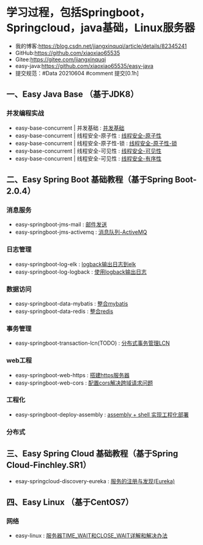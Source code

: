 # 学习过程，包括Springboot，Springcloud，java基础，Linux服务器

* 我的博客:https://blog.csdn.net/jiangxinquqi/article/details/82345241
* GitHub:https://github.com/xiaoxiao65535
* Gitee:https://gitee.com/jiangxinquqi
* easy-java:https://github.com/xiaoxiao65535/easy-java
* 提交规范：#Data 20210604 #comment 提交[0.1h] 

## 一、Easy Java Base （基于JDK8）
### 并发编程实战
* easy-base-concurrent | 并发基础   :   [并发基础](https://blog.csdn.net/jiangxinquqi/article/details/82877319)
* easy-base-concurrent | 线程安全-原子性   :   [线程安全-原子性](https://blog.csdn.net/jiangxinquqi/article/details/82886263)
* easy-base-concurrent | 线程安全-原子性-锁   :   [线程安全-原子性-锁](https://blog.csdn.net/jiangxinquqi/article/details/82956904)
* easy-base-concurrent | 线程安全-可见性  :   [线程安全-可见性](https://blog.csdn.net/jiangxinquqi/article/details/82957057)
* easy-base-concurrent | 线程安全-可见性  :   [线程安全-有序性](https://blog.csdn.net/jiangxinquqi/article/details/82957073)

## 二、Easy Spring Boot 基础教程（基于Spring Boot-2.0.4）

### 消息服务
* easy-springboot-jms-mail  :   [邮件发送](https://blog.csdn.net/jiangxinquqi/article/details/82659989)   
* easy-springboot-jms-activemq  :   [消息队列-ActiveMQ](https://blog.csdn.net/jiangxinquqi/article/details/82660003)   
### 日志管理
* easy-springboot-log-elk   :   [logback输出日志到elk](https://blog.csdn.net/jiangxinquqi/article/details/82660015)
* easy-springboot-log-logback   :   [使用logback输出日志](https://blog.csdn.net/jiangxinquqi/article/details/82659926)
### 数据访问
* easy-springboot-data-mybatis  :   [整合mybatis](https://blog.csdn.net/jiangxinquqi/article/details/82660023)
* easy-springboot-data-redis  :   [整合redis](https://blog.csdn.net/jiangxinquqi/article/details/81387287)
### 事务管理
* easy-springboot-transaction-lcn(TODO)  :   [分布式事务管理LCN](https://blog.csdn.net/jiangxinquqi/article/details/82664605)
### web工程
* easy-springboot-web-https  :   [搭建https服务器](https://blog.csdn.net/jiangxinquqi/article/details/82660032)
* easy-springboot-web-cors  :   [配置cors解决跨域请求问题](https://blog.csdn.net/jiangxinquqi/article/details/82957309)
### 工程化
* easy-springboot-deploy-assembly  :   [assembly + shell 实现工程化部署](https://blog.csdn.net/jiangxinquqi/article/details/82624093)
### 分布式

## 三、Easy Spring Cloud 基础教程（基于Spring Cloud-Finchley.SR1）

* esay-springcloud-discovery-eureka :   [服务的注册与发现(Eureka)](https://blog.csdn.net/jiangxinquqi/article/details/82720267)
## 四、Easy Linux （基于CentOS7）

### 网络
* easy-linux : [服务器TIME_WAIT和CLOSE_WAIT详解和解决办法](https://blog.csdn.net/jiangxinquqi/article/details/82660032)